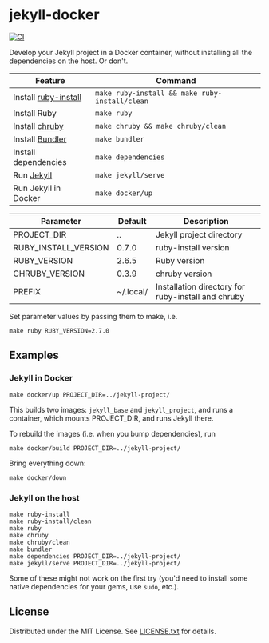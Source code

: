 jekyll-docker
=============

[![CI](https://github.com/egor-tensin/jekyll-docker/actions/workflows/ci.yml/badge.svg)](https://github.com/egor-tensin/jekyll-docker/actions/workflows/ci.yml)

Develop your Jekyll project in a Docker container, without installing all the
dependencies on the host.
Or don't.

| Feature                | Command
| ---------------------- | ----------------------------------------------
| Install [ruby-install] | `make ruby-install && make ruby-install/clean`
| Install Ruby           | `make ruby`
| Install [chruby]       | `make chruby && make chruby/clean`
| Install [Bundler]      | `make bundler`
| Install dependencies   | `make dependencies`
| Run [Jekyll]           | `make jekyll/serve`
| Run Jekyll in Docker | `make docker/up`

[ruby-install]: https://github.com/postmodern/ruby-install
[chruby]: https://github.com/postmodern/chruby
[Bundler]: https://bundler.io/
[Jekyll]: https://jekyllrb.com/

| Parameter            | Default   | Description
| -------------------- | --------- | --------------------------------------------------
| PROJECT_DIR          | ..        | Jekyll project directory
| RUBY_INSTALL_VERSION | 0.7.0     | ruby-install version
| RUBY_VERSION         | 2.6.5     | Ruby version
| CHRUBY_VERSION       | 0.3.9     | chruby version
| PREFIX               | ~/.local/ | Installation directory for ruby-install and chruby

Set parameter values by passing them to make, i.e.

    make ruby RUBY_VERSION=2.7.0

Examples
--------

### Jekyll in Docker

    make docker/up PROJECT_DIR=../jekyll-project/

This builds two images: `jekyll_base` and `jekyll_project`, and runs a
container, which mounts PROJECT_DIR, and runs Jekyll there.

To rebuild the images (i.e. when you bump dependencies), run

    make docker/build PROJECT_DIR=../jekyll-project/

Bring everything down:

    make docker/down

### Jekyll on the host

    make ruby-install
    make ruby-install/clean
    make ruby
    make chruby
    make chruby/clean
    make bundler
    make dependencies PROJECT_DIR=../jekyll-project/
    make jekyll/serve PROJECT_DIR=../jekyll-project/

Some of these might not work on the first try (you'd need to install some
native dependencies for your gems, use `sudo`, etc.).

License
-------

Distributed under the MIT License.
See [LICENSE.txt] for details.

[LICENSE.txt]: LICENSE.txt

